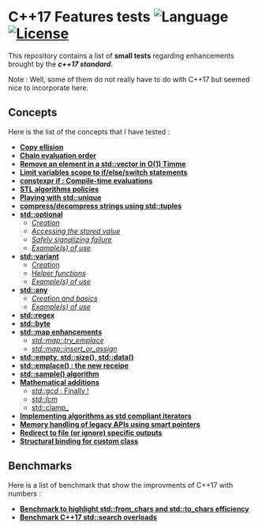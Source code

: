 # C++17 Features tests ![Language](https://img.shields.io/badge/language-C++17-orange.svg) [![License](https://img.shields.io/badge/license-MIT-blue.svg)](./LICENSE.md)

This repository contains a list of **small tests** regarding enhancements brought by the **_c++17 standard_**.

Note : Well, some of them do not really have to do with C++17 but seemed nice to incorporate here.

## Concepts

Here is the list of the concepts that I have tested :
- [**Copy ellision**](copy-ellision.cpp)
- [**Chain evaluation order**](chain-evaluation-order.cpp)
- [**Remove an element in a std::vector in O(1) Timme**](fast-remove-in-vectors.cpp)
- [**Limit variables scope to if/else/switch statements**](init-in-selection.cpp)
- [**constexpr if : Compile-time evaluations**](constexpr-if.cpp)
- [**STL algorithms policies**](stl-algorithms-policies.cpp)
- [**Playing with std::unique**](playing-with-std-unique.cpp)
- [**compress/decompress strings using std::tuples**](tuples-string-compression.cpp)
- [**std::optional**](std-optional/)
  - [_Creation_](std-optional/optional-creation.cpp)
  - [_Accessing the stored value_](std-optional/optional-accessing.cpp)
  - [_Safely signalizing failure_](std-optional/optional-safe-failure.cpp)
  - [_Example(s) of use_](std-optional/optional-examples.cpp)
- [**std::variant**](std-variant/)
  - [_Creation_](std-variant/variant-creation.cpp)
  - [_Helper functions_](std-variant/variant-helpers.cpp)
  - [_Example(s) of use_](std-variant/variant-examples.cpp)
- [**std::any**](std-any/)
  - [_Creation and basics_](std-any/any-create-and-basics.cpp)
  - [_Example(s) of use_](std-any/any-examples.cpp)
- [**std::regex**](std-regex/)
- [**std::byte**](std-byte.cpp)
- [**std::map enhancements**](std-map-features/)
  - [_std::map::try_emplace_](std-map-features/try_emplace.cpp)
  - [_std::map::insert_or_assign_](std-map-features/insert-or-assign.cpp)
- [**std::empty, std::size(), std::data()**](non-member-container-functions.cpp)
- [**std::emplace() : the new receipe**](std-emplace.cpp)
- [**std::sample() algorithm**](std-sample.cpp)
- [**Mathematical additions**](math/)
  - [_std::gcd_ : Finally !](math/gcd.cpp)
  - [_std::lcm_](math/lcm.cpp)
  - [ std::clamp_](math/clamp.cpp)
- [**Implementing algorithms as std compliant iterators**](std-compliant-fibonacci.cpp)
- [**Memory handling of legacy APIs using smart pointers**](memory_handle_legacy_api.cpp)
- [**Redirect to file (or ignore) specific outputs**](redirect-or-ignore-cout.cpp)
- [**Structural binding for custom class**](custom-structural-binding.cpp)

## Benchmarks

Here is a list of benchmark that show the improvments of C++17 with numbers :
- [**Benchmark to highlight std::from_chars and std::to_chars efficiency**](string_conversion.cpp)
- [**Benchmark C++17 std::search overloads**](std-search/)
